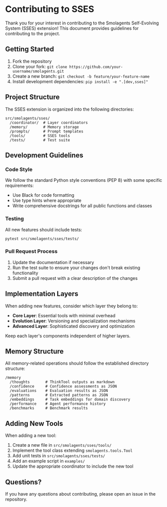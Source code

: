# Contributing to SSES

Thank you for your interest in contributing to the Smolagents Self-Evolving System (SSES) extension! This document provides guidelines for contributing to the project.

## Getting Started

1. Fork the repository
2. Clone your fork: `git clone https://github.com/your-username/smolagents.git`
3. Create a new branch: `git checkout -b feature/your-feature-name`
4. Install development dependencies: `pip install -e ".[dev,sses]"`

## Project Structure

The SSES extension is organized into the following directories:

```
src/smolagents/sses/
  /coordinator/  # Layer coordinators
  /memory/       # Memory storage
  /prompts/      # Prompt templates
  /tools/        # SSES tools
  /tests/        # Test suite
```

## Development Guidelines

### Code Style

We follow the standard Python style conventions (PEP 8) with some specific requirements:

- Use Black for code formatting
- Use type hints where appropriate
- Write comprehensive docstrings for all public functions and classes

### Testing

All new features should include tests:

```bash
pytest src/smolagents/sses/tests/
```

### Pull Request Process

1. Update the documentation if necessary
2. Run the test suite to ensure your changes don't break existing functionality
3. Submit a pull request with a clear description of the changes

## Implementation Layers

When adding new features, consider which layer they belong to:

- **Core Layer**: Essential tools with minimal overhead
- **Evolution Layer**: Versioning and specialization mechanisms
- **Advanced Layer**: Sophisticated discovery and optimization

Keep each layer's components independent of higher layers.

## Memory Structure

All memory-related operations should follow the established directory structure:

```
/memory
  /thoughts       # ThinkTool outputs as markdown
  /confidence     # Confidence assessments as JSON
  /evaluations    # Evaluation results as JSON
  /patterns       # Extracted patterns as JSON
  /embeddings     # Task embeddings for domain discovery
  /performance    # Agent performance history
  /benchmarks     # Benchmark results
```

## Adding New Tools

When adding a new tool:

1. Create a new file in `src/smolagents/sses/tools/`
2. Implement the tool class extending `smolagents.tools.Tool`
3. Add unit tests in `src/smolagents/sses/tests/`
4. Add an example script in `examples/`
5. Update the appropriate coordinator to include the new tool

## Questions?

If you have any questions about contributing, please open an issue in the repository.
